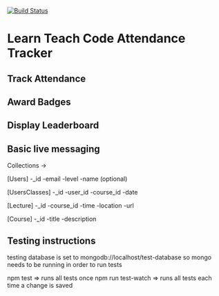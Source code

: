 [![Build Status](https://travis-ci.org/LearnTeachCodeSeoul/ltc_attendance.svg?branch=master)](https://travis-ci.org/LearnTeachCodeSeoul/ltc_attendance)


# Learn Teach Code Attendance Tracker
## Track Attendance

## Award Badges

## Display Leaderboard

## Basic live messaging

Collections ->

[Users]
-_id
-email
-level
-name (optional)

[UsersClasses]
-_id
-user_id
-course_id
-date

[Lecture]
-_id
-course_id
-time
-location
-url

[Course]
-_id
-title
-description

## Testing instructions
testing database is set to mongodb://localhost/test-database
so mongo needs to be running in order to run tests

npm test           => runs all tests once
npm run test-watch => runs all tests each time a change is saved
